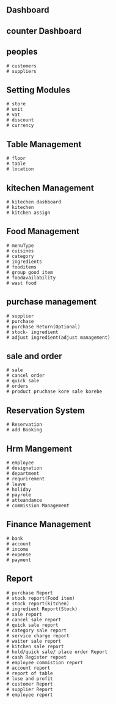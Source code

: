<!-- ### Restaurants application Modules -->

## Dashboard

## counter Dashboard

## peoples

    # customers
    # suppliers

## Setting Modules

    # store
    # unit
    # vat
    # discount
    # currency

## Table Management

    # floor
    # table
    # location

## kitechen Management

    # kitechen dashboard
    # kitechen
    # kitchen assign

## Food Management

    # menuType
    # cuisines
    # category
    # ingredients
    # fooditems
    # group good item
    # foodavailability
    # wast food

## purchase management

    # supplier
    # purchase
    # purchase Return(Optional)
    # stock- ingredient
    # adjust ingredient(adjust management)

## sale and order

    # sale
    # cancel order
    # quick sale
    # orders
    # product pruchase kore sale korebe

## Reservation System

    # Reservation
    # add Booking

## Hrm Mangement

    # employee
    # designation
    # department
    # requrirement
    # leave
    # holiday
    # payrole
    # atteandance
    # commission Management

## Finance Management

    # bank
    # account
    # income
    # expense
    # payment

## Report

    # purchase Report
    # stock report(Food item)
    # stock report(kitchen)
    # ingredient Report(Stock)
    # sale report
    # cancel sale report
    # quick sale report
    # category sale report
    # service charge report
    # waiter sale report
    # kitchen sale report
    # hold/quick sale/ place order Report
    # cash Register repoet
    # employee commistion report
    # account report
    # report of table
    # lose and profit
    # customer Report
    # supplier Report
    # employee report
